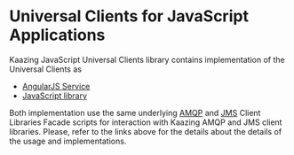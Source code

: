# Universal Clients for JavaScript Applications
Kaazing JavaScript Universal Clients library contains implementation of the Universal Clients as
- [AngularJS Service][1]
- [JavaScript library][2]

Both implementation use the same underlying [AMQP][3] and [JMS][4] Client Libraries Facade scripts for interaction with Kaazing AMQP and JMS client libraries. 
Please, refer to the links above for the details about the details of the usage and implementations.

[1]:	AngularJSClient.md "AngularJS Service"
[2]:	JavaScriptClient.md "JavaScript library"
[3]:	KaazingAMQPClientLibrariesFacade.md
[4]:	KaazingJMSClientLibrariesFacade.md